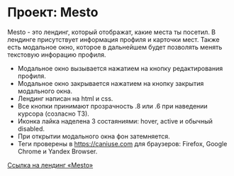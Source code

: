 # Проект: Mesto

Mesto - это лендинг, который отображат, какие места ты посетил. В лендинге присутствует информация профиля и карточки мест. Также есть модальное окно, которое
в дальнейшем будет позволять менять текстовую инфорацию профиля. 

* Модальное окно вызывается нажатием на кнопку редактирования профиля.
* Модальное окно закрывается нажатием на кнопку закрытия модального окна.
* Лендинг написан на html и css.
* Все кнопки принимают прозрачность .8 или .6 при наведении курсора (созласно ТЗ).
* Иконка лайка наделена 3 состаяниями: hover, active и обычный disabled.
* При открытии модального окна фон затемняется.
* Теги проверены в https://caniuse.com для браузеров: Firefox, Google Chrome и Yandex Browser.

[Ссылка на лендинг «Mesto»](https://alexander-ledyakhov.github.io/mesto-project/index.html)